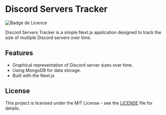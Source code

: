 # Discord Servers Tracker

![Badge de Licence](https://img.shields.io/badge/license-MIT-green)

Discord Servers Tracker is a simple Next.js application designed to track the size of mutliple Discord servers over time.

## Features

- Graphical representation of Discord server sizes over time.
- Using MongoDB for data storage.
- Built with the Next.js

## License

This project is licensed under the MIT License - see the [LICENSE](LICENSE) file for details.
